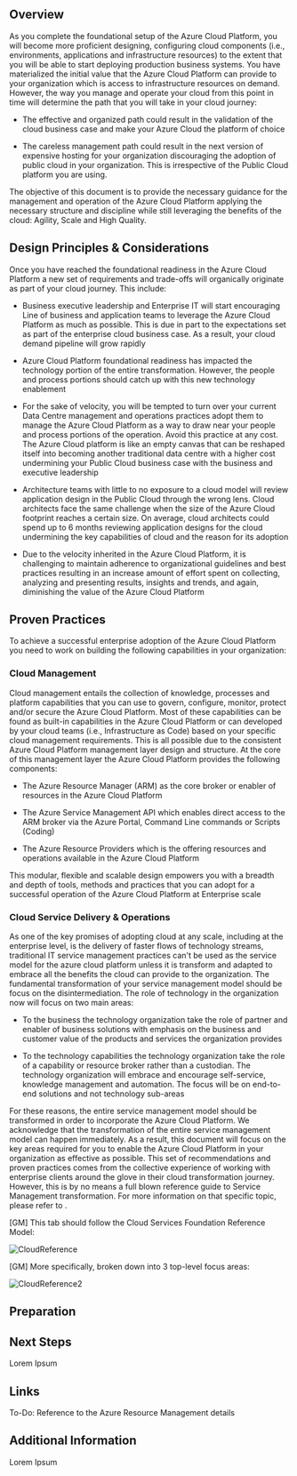 

## Overview 

As you complete the foundational setup of the Azure Cloud Platform, you will become more proficient designing, configuring cloud components (i.e., environments, applications and infrastructure resources) to the extent that you will be able to start deploying production business systems. You have materialized the initial value that the Azure Cloud Platform can provide to your organization which is access to infrastructure resources on demand. However, the way you manage and operate your cloud from this point in time will determine the path that you will take in your cloud journey: 

- The effective and organized path could result in the validation of the cloud business case and make your Azure Cloud the platform of choice 

- The careless management path could result in the next version of expensive hosting for your organization discouraging the adoption of public cloud in your organization. This is irrespective of the Public Cloud platform you are using. 

The objective of this document is to provide the necessary guidance for the management and operation of the Azure Cloud Platform applying the necessary structure and discipline while still leveraging the benefits of the cloud: Agility, Scale and High Quality.  

## Design Principles & Considerations 

 

Once you have reached the foundational readiness in the Azure Cloud Platform a new set of requirements and trade-offs will organically originate as part of your cloud journey. This include: 

 
- Business executive leadership and Enterprise IT will start encouraging Line of business and application teams to leverage the Azure Cloud Platform as much as possible. This is due in part to the expectations set as part of the enterprise cloud business case. As a result, your cloud demand pipeline will grow rapidly 

- Azure Cloud Platform foundational readiness has impacted the technology portion of the entire transformation. However, the people and process portions should catch up with this new technology enablement 

- For the sake of velocity, you will be tempted to turn over your current Data Centre management and operations practices adopt them to manage the Azure Cloud Platform as a way to draw near your people and process portions of the operation. Avoid this practice at any cost. The Azure Cloud platform is like an empty canvas that can be reshaped itself into becoming another traditional data centre with a higher cost undermining your Public Cloud business case with the business and executive leadership 

- Architecture teams with little to no exposure to a cloud model will review application design in the Public Cloud through the wrong lens. Cloud architects face the same challenge when the size of the Azure Cloud footprint reaches a certain size. On average, cloud architects could spend up to 6 months reviewing application designs for the cloud undermining the key capabilities of cloud and the reason for its adoption 

- Due to the velocity inherited in the Azure Cloud Platform, it is challenging to maintain adherence to organizational guidelines and best practices resulting in an increase amount of effort spent on collecting, analyzing and presenting results, insights and trends, and again, diminishing the value of the Azure Cloud Platform  

 

## Proven Practices 

 

To achieve a successful enterprise adoption of the Azure Cloud Platform you need to work on building the following capabilities in your organization: 

 

### Cloud Management 

 

Cloud management entails the collection of knowledge, processes and platform capabilities that you can use to govern, configure, monitor, protect and/or secure the Azure Cloud Platform. Most of these capabilities can be found as built-in capabilities in the Azure Cloud Platform or can developed by your cloud teams (i.e., Infrastructure as Code) based on your specific cloud management requirements. This is all possible due to the consistent Azure Cloud Platform management layer design and structure. At the core of this management layer the Azure Cloud Platform provides the following components: 

 

- The Azure Resource Manager (ARM) as the core broker or enabler of resources in the Azure Cloud Platform 

- The Azure Service Management API which enables direct access to the ARM broker via the Azure Portal, Command Line commands or Scripts (Coding) 

- The Azure Resource Providers which is the offering resources and operations available in the Azure Cloud Platform 

 

This modular, flexible and scalable design empowers you with a breadth and depth of tools, methods and practices that you can adopt for a successful operation of the Azure Cloud Platform at Enterprise scale 

 

### Cloud Service Delivery & Operations 

 

As one of the key promises of adopting cloud at any scale, including at the enterprise level, is the delivery of faster flows of technology streams, traditional IT service management practices can't be used as the service model for the azure cloud platform unless it is transform and adapted to embrace all the benefits the cloud can provide to the organization. The fundamental transformation of your service management model should be focus on the disintermediation. The role of technology in the organization now will focus on two main areas: 

 

- To the business the technology organization take the role of partner and enabler of business solutions with emphasis on the business and customer value of the products and services the organization provides 

 

- To the technology capabilities the technology organization take the role of a capability or resource broker rather than a custodian. The technology organization will embrace and encourage self-service, knowledge management and automation. The focus will be on end-to-end solutions and not technology sub-areas 

 

For these reasons, the entire service management model should be transformed in order to incorporate the Azure Cloud Platform. We acknowledge that the transformation of the entire service management model can happen immediately. As a result, this document will focus on the key areas required for you to enable the Azure Cloud Platform in your organization as effective as possible. This set of recommendations and proven practices comes from the collective experience of working with enterprise clients around the glove in their cloud transformation journey. However, this is by no means a full blown reference guide to Service Management transformation. For more information on that specific topic, please refer to <reference>. 


[GM] This tab should follow the Cloud Services Foundation Reference Model: 

![CloudReference](https://github.com/alvarovitta/Management-and-Operations-/blob/master/_images/CloudReferenceModel.png)


[GM] More specifically, broken down into 3 top-level focus areas: 

![CloudReference2](https://github.com/alvarovitta/Management-and-Operations-/blob/master/_images/CloudReferenceModel.png)

## Preparation 

 

## Next Steps 

Lorem Ipsum 

 

 

## Links 

To-Do: Reference to the Azure Resource Management details 

 

## Additional Information 

 

Lorem Ipsum 

